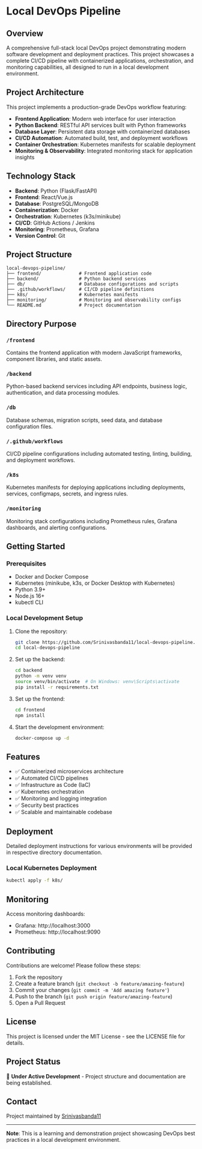 # Local DevOps Pipeline

## Overview

A comprehensive full-stack local DevOps project demonstrating modern software development and deployment practices. This project showcases a complete CI/CD pipeline with containerized applications, orchestration, and monitoring capabilities, all designed to run in a local development environment.

## Project Architecture

This project implements a production-grade DevOps workflow featuring:

- **Frontend Application**: Modern web interface for user interaction
- **Python Backend**: RESTful API services built with Python frameworks
- **Database Layer**: Persistent data storage with containerized databases
- **CI/CD Automation**: Automated build, test, and deployment workflows
- **Container Orchestration**: Kubernetes manifests for scalable deployment
- **Monitoring & Observability**: Integrated monitoring stack for application insights

## Technology Stack

- **Backend**: Python (Flask/FastAPI)
- **Frontend**: React/Vue.js
- **Database**: PostgreSQL/MongoDB
- **Containerization**: Docker
- **Orchestration**: Kubernetes (k3s/minikube)
- **CI/CD**: GitHub Actions / Jenkins
- **Monitoring**: Prometheus, Grafana
- **Version Control**: Git

## Project Structure

```
local-devops-pipeline/
├── frontend/              # Frontend application code
├── backend/               # Python backend services
├── db/                    # Database configurations and scripts
├── .github/workflows/     # CI/CD pipeline definitions
├── k8s/                   # Kubernetes manifests
├── monitoring/            # Monitoring and observability configs
└── README.md              # Project documentation
```

## Directory Purpose

### `/frontend`
Contains the frontend application with modern JavaScript frameworks, component libraries, and static assets.

### `/backend`
Python-based backend services including API endpoints, business logic, authentication, and data processing modules.

### `/db`
Database schemas, migration scripts, seed data, and database configuration files.

### `/.github/workflows`
CI/CD pipeline configurations including automated testing, linting, building, and deployment workflows.

### `/k8s`
Kubernetes manifests for deploying applications including deployments, services, configmaps, secrets, and ingress rules.

### `/monitoring`
Monitoring stack configurations including Prometheus rules, Grafana dashboards, and alerting configurations.

## Getting Started

### Prerequisites

- Docker and Docker Compose
- Kubernetes (minikube, k3s, or Docker Desktop with Kubernetes)
- Python 3.9+
- Node.js 16+
- kubectl CLI

### Local Development Setup

1. Clone the repository:
   ```bash
   git clone https://github.com/Srinivasbanda11/local-devops-pipeline.git
   cd local-devops-pipeline
   ```

2. Set up the backend:
   ```bash
   cd backend
   python -m venv venv
   source venv/bin/activate  # On Windows: venv\Scripts\activate
   pip install -r requirements.txt
   ```

3. Set up the frontend:
   ```bash
   cd frontend
   npm install
   ```

4. Start the development environment:
   ```bash
   docker-compose up -d
   ```

## Features

- ✅ Containerized microservices architecture
- ✅ Automated CI/CD pipelines
- ✅ Infrastructure as Code (IaC)
- ✅ Kubernetes orchestration
- ✅ Monitoring and logging integration
- ✅ Security best practices
- ✅ Scalable and maintainable codebase

## Deployment

Detailed deployment instructions for various environments will be provided in respective directory documentation.

### Local Kubernetes Deployment

```bash
kubectl apply -f k8s/
```

## Monitoring

Access monitoring dashboards:
- Grafana: http://localhost:3000
- Prometheus: http://localhost:9090

## Contributing

Contributions are welcome! Please follow these steps:

1. Fork the repository
2. Create a feature branch (`git checkout -b feature/amazing-feature`)
3. Commit your changes (`git commit -m 'Add amazing feature'`)
4. Push to the branch (`git push origin feature/amazing-feature`)
5. Open a Pull Request

## License

This project is licensed under the MIT License - see the LICENSE file for details.

## Project Status

🚧 **Under Active Development** - Project structure and documentation are being established.

## Contact

Project maintained by [Srinivasbanda11](https://github.com/Srinivasbanda11)

---

**Note**: This is a learning and demonstration project showcasing DevOps best practices in a local development environment.
